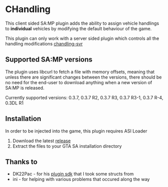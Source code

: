 # CHandling

This client sided SA:MP plugin adds the ability to assign vehicle handlings to **individual** vehicles by modifying the default behaviour of the game.

This plugin can only work with a server sided plugin which controls all the handling modifications [chandling-svr](https://github.com/dotSILENT/chandling-svr)

## Supported SA:MP versions
The plugin uses libcurl to fetch a file with memory offsets, meaning that unless there are significant changes between the versions, there should be no need for the end-user to download anything when a new version of SA:MP is released.

Currently supported versions: 0.3.7, 0.3.7 R2, 0.3.7 R3, 0.3.7 R3-1, 0.3.7 R-4, 0.3DL R1

## Installation
In order to be injected into the game, this plugin requires ASI Loader

1. Download the latest [release](https://github.com/dotSILENT/chandling/releases)
2. Extract the files to your GTA SA installation directory

## Thanks to
* DK22Pac - for his [plugin sdk](https://github.com/DK22Pac/plugin-sdk) that I took some structs from
* ini - for helping with various problems that occured along the way
